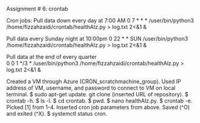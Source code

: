 Assignment # 6: crontab

Cron jobs:
Pull data down every day at 7:00 AM
0 7 * * * /user/bin/python3 /home/fizzahzaidi/crontab/healthAlz.py > log.txt 2<&1 &  

Pull data every Sunday night at 10:00pm
0 22 * * SUN /user/bin/python3 /home/fizzahzaidi/crontab/healthAlz.py > log.txt 2<&1 &  

Pull data at the end of every quarter  
0 0 1 */3 * /user/bin/python3 /home/fizzahzaidi/crontab/healthAlz.py > log.txt 2<&1 &   


Created a VM through Azure (CRON_scratchmachine_group). 
Used IP address of VM, username, and password to connect to VM on local terminal. 
$ sudo apt-get update. 
git clone (inserted URL of repository). 
$ crontab -h. 
$ ls -l. 
$ cd crontab. 
$ pwd. 
$ nano healthAlz.py. 
$ crontab -e. 
Picked [1] from 1-4. 
Inserted cron job parameters from above. 
Saved (^O) and exited (^X). 
$ systemctl status cron. 
